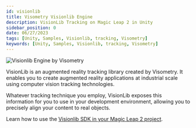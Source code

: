 ```yaml
---
id: visionlib
title: Visometry Visionlib Engine
description: VisionLib Tracking on Magic Leap 2 in Unity
sidebar_position: 0
date: 06/27/2023
tags: [Unity, Samples, Visionlib, tracking, Visometry]
keywords: [Unity, Samples, Visionlib, tracking, Visometry]
---
```


![Visionlib Engine by Visometry](/img/third-party/visionlib.jpeg)

VisionLib is an augmented reality tracking library created by Visometry. It enables you to create augmented reality applications at industrial scale using computer vision tracking technologies.

Whatever tracking technique you employ, VisionLib exposes this information for you to use in your development environment, allowing you to precisely align your content to real objects.

Learn how to use the [Visionlib SDK in your Magic Leap 2 project](https://docs.visionlib.com/v3.0.1/vl_unity_s_d_k__magic_leap.html).

